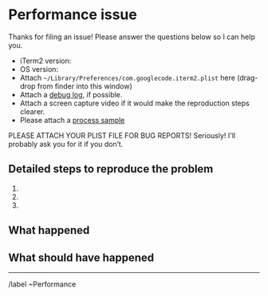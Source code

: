 # Performance issue

Thanks for filing an issue! Please answer the questions below so I can help you.

- iTerm2 version:
- OS version:
- Attach `~/Library/Preferences/com.googlecode.iterm2.plist` here (drag-drop from finder into this window)
- Attach a [debug log](https://iterm2.com/debuglog), if possible.
- Attach a screen capture video if it would make the reproduction steps clearer.
- Please attach a [process sample](https://gitlab.com/gnachman/iterm2/-/wikis/HowToSample)

PLEASE ATTACH YOUR PLIST FILE FOR BUG REPORTS!
Seriously! I'll probably ask you for it if you don’t.

## Detailed steps to reproduce the problem

1.
2.
3.

## What happened

## What should have happened

---
/label ~Performance
